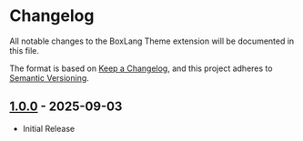 # Changelog

All notable changes to the BoxLang Theme extension will be documented in this file.

The format is based on [Keep a Changelog](https://keepachangelog.com/en/1.0.0/),
and this project adheres to [Semantic Versioning](https://semver.org/spec/v2.0.0.html).

## [1.0.0] - 2025-09-03

- Initial Release

[1.0.0]: https://github.com/ortus-boxlang/vscode-boxlang-theme/releases/tag/v1.0.0
